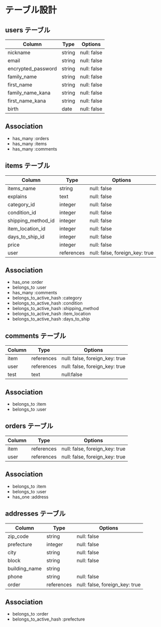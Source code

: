 # テーブル設計

## users テーブル

| Column            | Type   | Options     |
| ----------------- | ------ | ----------- |
| nickname          | string | null: false |
| email             | string | null: false |
| encrypted_password| string | null: false |
| family_name       | string | null: false |
| first_name        | string | null: false |
| family_name_kana  | string | null: false |
| first_name_kana   | string | null: false |
| birth             | date   | null: false |

## Association

- has_many :orders
- has_many :items
- has_many :comments


## items テーブル

| Column               | Type      | Options                         |
| -------------------- | --------- | ------------------------------- |
| items_name           | string    | null: false                     |
| explains             | text      | null: false                     |
| category_id          | integer   | null: false                     |
| condition_id         | integer   | null: false                     |
| shipping_method_id   | integer   | null: false                     |
| item_location_id     | integer   | null: false                     |
| days_to_ship_id      | integer   | null: false                     |
| price                | integer   | null: false                     |
| user                 | references| null: false, foreign_key: true  |

## Association

- has_one :order
- belongs_to :user
- has_many :comments
- belongs_to_active_hash :category
- belongs_to_active_hash :condition
- belongs_to_active_hash :shipping_method
- belongs_to_active_hash :item_location
- belongs_to_active_hash :days_to_ship

## comments テーブル

| Column            | Type      | Options                         |
| ----------------- | --------- | ------------------------------- |
| item              | references| null: false, foreign_key: true  |
| user              | references| null: false, foreign_key: true  |
| test              | text      | null:false                      |

## Association
 - belongs_to :item
 - belongs_to :user



## orders テーブル

| Column            | Type      | Options                         |
| ----------------- | --------- | ------------------------------- |
| item              | references| null: false, foreign_key: true  |
| user              | references| null: false, foreign_key: true  |

## Association

- belongs_to :item
- belongs_to :user
- has_one :address


## addresses テーブル

| Column            | Type      | Options                         |
| ----------------- | --------- | ------------------------------- |
| zip_code          | string    | null: false                     |
| prefecture        | integer   | null: false                     |
| city              | string    | null: false                     |
| block             | string    | null: false                     |
| building_name     | string    |                                 |
| phone             | string    | null: false                     |
| order             | references| null: false, foreign_key: true  |

## Association

- belongs_to :order
- belongs_to_active_hash :prefecture
